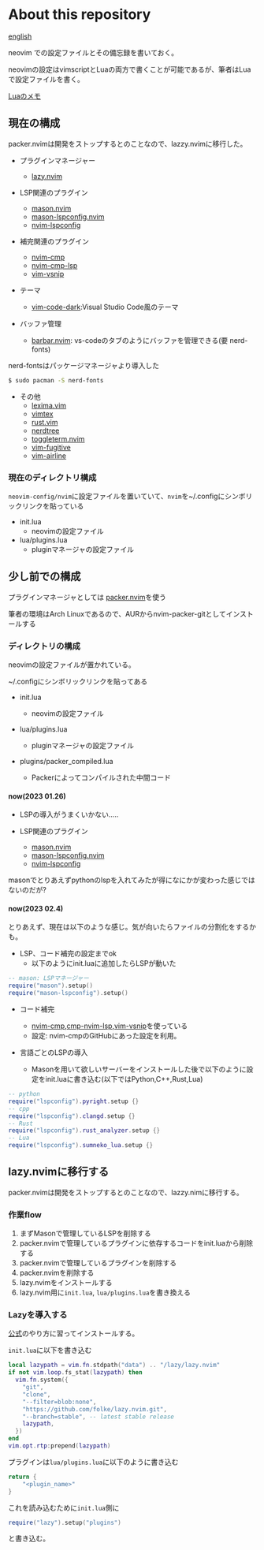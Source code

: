 # About this repository

[english](./README_EN.md)

neovim での設定ファイルとその備忘録を書いておく。

neovimの設定はvimscriptとLuaの両方で書くことが可能であるが、筆者はLuaで設定ファイルを書く。

[Luaのメモ](https://github.com/aki-ph-chem/Learn-Lua)

## 現在の構成

packer.nvimは開発をストップするとのことなので、lazzy.nvimに移行した。

- プラグインマネージャー
    - [lazy.nvim](https://github.com/folke/lazy.nvim)
- LSP関連のプラグイン
    - [mason.nvim](https://github.com/williamboman/mason.nvim]) 
    - [mason-lspconfig.nvim](https://github.com/williamboman/mason-lspconfig.nvim) 
    - [nvim-lspconfig](https://github.com/neovim/nvim-lspconfig)
- 補完関連のプラグイン
    - [nvim-cmp](https://github.com/hrsh7th/nvim-cmp)
    - [nvim-cmp-lsp](https://github.com/hrsh7th/cmp-nvim-lsp)
    - [vim-vsnip](https://github.com/hrsh7th/vim-vsnip)

- テーマ
    - [vim-code-dark](https://github.com/tomasiser/vim-code-dark):Visual Studio Code風のテーマ

- バッファ管理
    - [barbar.nvim](https://github.com/romgrk/barbar.nvim): vs-codeのタブのようにバッファを管理できる(要 nerd-fonts)

nerd-fontsはパッケージマネージャより導入した

```bash
$ sudo pacman -S nerd-fonts
```

- その他
    - [lexima.vim](https://github.com/cohama/lexima.vim)
    - [vimtex](https://github.com/lervag/vimtex)
    - [rust.vim](https://github.com/rust-lang/rust.vim)
    - [nerdtree](https://github.com/preservim/nerdtree)
    - [toggleterm.nvim](https://github.com/akinsho/toggleterm.nvim)
    - [vim-fugitive](https://github.com/tpope/vim-fugitive)
    - [vim-airline](https://github.com/vim-airline/vim-airline)

### 現在のディレクトリ構成

`neovim-config/nvim`に設定ファイルを置いていて、`nvim`を~/.configにシンボリックリンクを貼っている

- init.lua
	- neovimの設定ファイル
- lua/plugins.lua
	- pluginマネージャの設定ファイル

## 少し前での構成

プラグインマネージャとしては
[packer.nvim](https://github.com/wbthomason/packer.nvim)を使う


筆者の環境はArch Linuxであるので、AURからnvim-packer-gitとしてインストールする

### ディレクトリの構成 

neovimの設定ファイルが置かれている。

~/.configにシンボリックリンクを貼ってある

- init.lua
	- neovimの設定ファイル

- lua/plugins.lua
	- pluginマネージャの設定ファイル

- plugins/packer_compiled.lua
    - Packerによってコンパイルされた中間コード 

#### now(2023 01.26)

- LSPの導入がうまくいかない.....

- LSP関連のプラグイン
    - [mason.nvim](https://github.com/williamboman/mason.nvim]) 
    - [mason-lspconfig.nvim](https://github.com/williamboman/mason-lspconfig.nvim) 
    - [nvim-lspconfig](https://github.com/neovim/nvim-lspconfig)

masonでとりあえずpythonのlspを入れてみたが得になにかが変わった感じではないのだが?

#### now(2023 02.4)

とりあえず、現在は以下のような感じ。気が向いたらファイルの分割化をするかも。
- LSP、コード補完の設定までok
    - 以下のようにinit.luaに追加したらLSPが動いた    

```Lua
-- mason: LSPマネージャー
require("mason").setup()
require("mason-lspconfig").setup()
```
- コード補完
    - [nvim-cmp](https://github.com/hrsh7th/nvim-cmp),[cmp-nvim-lsp](https://github.com/hrsh7th/cmp-nvim-lsp),[vim-vsnip](https://github.com/hrsh7th/vim-vsnip)を使っている  
   - 設定: nvim-cmpのGitHubにあった設定を利用。   

- 言語ごとのLSPの導入
    - Masonを用いて欲しいサーバーをインストールした後で以下のように設定をinit.luaに書き込む(以下ではPython,C++,Rust,Lua)

```Lua
-- python
require("lspconfig").pyright.setup {}
-- cpp
require("lspconfig").clangd.setup {}
-- Rust
require("lspconfig").rust_analyzer.setup {}
-- Lua
require("lspconfig").sumneko_lua.setup {}
```

## lazy.nvimに移行する

packer.nvimは開発をストップするとのことなので、lazzy.nimに移行する。

### 作業flow

1. まずMasonで管理しているLSPを削除する
2. packer.nvimで管理しているプラグインに依存するコードをinit.luaから削除する
3. packer.nvimで管理しているプラグインを削除する
4. packer.nvimを削除する
5. lazy.nvimをインストールする
6. lazy.nvim用に`init.lua`, `lua/plugins.lua`を書き換える

### Lazyを導入する 

[公式](https://github.com/folke/lazy.nvim)のやり方に習ってインストールする。

`init.lua`に以下を書き込む

```Lua
local lazypath = vim.fn.stdpath("data") .. "/lazy/lazy.nvim"
if not vim.loop.fs_stat(lazypath) then
  vim.fn.system({
    "git",
    "clone",
    "--filter=blob:none",
    "https://github.com/folke/lazy.nvim.git",
    "--branch=stable", -- latest stable release
    lazypath,
  })
end
vim.opt.rtp:prepend(lazypath)
```

プラグインは`lua/plugins.lua`に以下のように書き込む

```Lua
return {
    "<plugin_name>"
}
```

これを読み込むために`init.lua`側に

```Lua
require("lazy").setup("plugins")
```

と書き込む。
